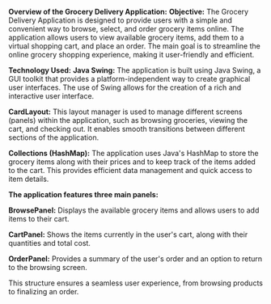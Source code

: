 **Overview of the Grocery Delivery Application:**
**Objective:**
The Grocery Delivery Application is designed to provide users with a simple and convenient way to browse, select, and order grocery items online. The application allows users to view available grocery items, add them to a virtual shopping cart, and place an order. The main goal is to streamline the online grocery shopping experience, making it user-friendly and efficient.

**Technology Used:**
**Java Swing:** The application is built using Java Swing, a GUI toolkit that provides a platform-independent way to create graphical user interfaces. The use of Swing allows for the creation of a rich and interactive user interface.

**CardLayout:** This layout manager is used to manage different screens (panels) within the application, such as browsing groceries, viewing the cart, and checking out. It enables smooth transitions between different sections of the application.

**Collections (HashMap):** The application uses Java's HashMap to store the grocery items along with their prices and to keep track of the items added to the cart. This provides efficient data management and quick access to item details.

**The application features three main panels:**

**BrowsePanel:** Displays the available grocery items and allows users to add items to their cart.

**CartPanel:** Shows the items currently in the user's cart, along with their quantities and total cost.

**OrderPanel:** Provides a summary of the user's order and an option to return to the browsing screen.

This structure ensures a seamless user experience, from browsing products to finalizing an order.

